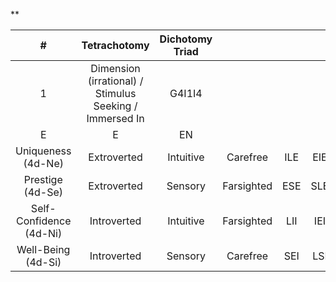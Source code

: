 **

|            #            |                      Tetrachotomy                       | Dichotomy Triad |            |     |     |     |     |     |
| :---------------------: | :-----------------------------------------------------: | :-------------: | :--------: | :-: | :-: | :-: | :-: | :-: |
|            1            | Dimension (irrational) / Stimulus Seeking / Immersed In |     G4I1I4      |            |     |     |     |     |     |
|            E            |                            E                            |       EN        |            |     |     |     |     |     |
|   Uniqueness (4d-Ne)    |                       Extroverted                       |    Intuitive    |  Carefree  | ILE | EIE | LIE | IEE |     |
|    Prestige (4d-Se)     |                       Extroverted                       |     Sensory     | Farsighted | ESE | SLE | SEE | LSE |     |
| Self-Confidence (4d-Ni) |                       Introverted                       |    Intuitive    | Farsighted | LII | IEI | ILI | EII |     |
|   Well-Being (4d-Si)    |                       Introverted                       |     Sensory     |  Carefree  | SEI | LSI | ESI | SLI |     |
